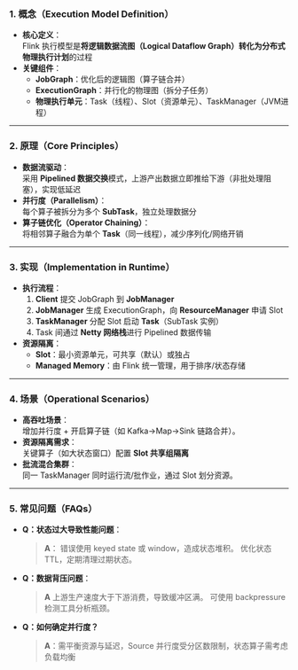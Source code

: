 

### **1. 概念（Execution Model Definition）**  
*   **核心定义**：  
    Flink 执行模型是**将逻辑数据流图（Logical Dataflow Graph）转化为分布式物理执行计划**的过程
*   **关键组件**：  
    - **JobGraph**：优化后的逻辑图（算子链合并）  
    - **ExecutionGraph**：并行化的物理图（拆分子任务）  
    - **物理执行单元**：Task（线程）、Slot（资源单元）、TaskManager（JVM进程）  

---

### **2. 原理（Core Principles）**  
*   **数据流驱动**：  
    采用 **Pipelined 数据交换**模式，上游产出数据立即推给下游（非批处理阻塞），实现低延迟
*   **并行度（Parallelism）**：  
    每个算子被拆分为多个 **SubTask**，独立处理数据分
*   **算子链优化（Operator Chaining）**：  
    将相邻算子融合为单个 **Task**（同一线程），减少序列化/网络开销

---

### **3. 实现（Implementation in Runtime）**  
*   **执行流程**：  
    1. **Client** 提交 JobGraph 到 **JobManager**  
    2. **JobManager** 生成 ExecutionGraph，向 **ResourceManager** 申请 Slot  
    3. **TaskManager** 分配 Slot 启动 **Task**（SubTask 实例）  
    4. Task 间通过 **Netty 网络栈**进行 Pipelined 数据传输
*   **资源隔离**：  
    - **Slot**：最小资源单元，可共享（默认）或独占
    - **Managed Memory**：由 Flink 统一管理，用于排序/状态存储  

---

### **4. 场景（Operational Scenarios）**  
*   **高吞吐场景**：  
    增加并行度 + 开启算子链（如 Kafka→Map→Sink 链路合并）。  
*   **资源隔离需求**：  
    关键算子（如大状态窗口）配置 **Slot 共享组隔离**
*   **批流混合集群**：  
    同一 TaskManager 同时运行流/批作业，通过 Slot 划分资源。  

---

### **5. 常见问题（FAQs）**  
- **Q：状态过大导致性能问题**：
    > **A**：
    > 错误使用 keyed state 或 window，造成状态堆积。
    > 优化状态 TTL，定期清理过期状态。
- **Q：数据背压问题**：
    > **A** 上游生产速度大于下游消费，导致缓冲区满。
    > 可使用 backpressure 检测工具分析瓶颈。
*   **Q：如何确定并行度？**  
    > **A**：需平衡资源与延迟，Source 并行度受分区数限制，状态算子需考虑负载均衡
